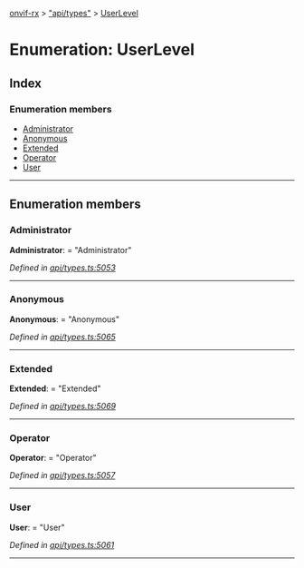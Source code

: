 [onvif-rx](../README.md) > ["api/types"](../modules/_api_types_.md) > [UserLevel](../enums/_api_types_.userlevel.md)

# Enumeration: UserLevel

## Index

### Enumeration members

* [Administrator](_api_types_.userlevel.md#administrator)
* [Anonymous](_api_types_.userlevel.md#anonymous)
* [Extended](_api_types_.userlevel.md#extended)
* [Operator](_api_types_.userlevel.md#operator)
* [User](_api_types_.userlevel.md#user)

---

## Enumeration members

<a id="administrator"></a>

###  Administrator

**Administrator**:  = "Administrator"

*Defined in [api/types.ts:5053](https://github.com/patrickmichalina/onvif-rx/blob/f117e44/src/api/types.ts#L5053)*

___
<a id="anonymous"></a>

###  Anonymous

**Anonymous**:  = "Anonymous"

*Defined in [api/types.ts:5065](https://github.com/patrickmichalina/onvif-rx/blob/f117e44/src/api/types.ts#L5065)*

___
<a id="extended"></a>

###  Extended

**Extended**:  = "Extended"

*Defined in [api/types.ts:5069](https://github.com/patrickmichalina/onvif-rx/blob/f117e44/src/api/types.ts#L5069)*

___
<a id="operator"></a>

###  Operator

**Operator**:  = "Operator"

*Defined in [api/types.ts:5057](https://github.com/patrickmichalina/onvif-rx/blob/f117e44/src/api/types.ts#L5057)*

___
<a id="user"></a>

###  User

**User**:  = "User"

*Defined in [api/types.ts:5061](https://github.com/patrickmichalina/onvif-rx/blob/f117e44/src/api/types.ts#L5061)*

___

